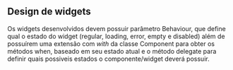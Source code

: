 ## Design de widgets

Os widgets desenvolvidos devem possuir parâmetro Behaviour, que define qual o estado do widget (regular, loading, error, empty e disabled) além de possuírem uma extensão com *with* da classe Component para obter os métodos when, baseado em seu estado atual e o método delegate para definir quais possiveis estados o componente/widget deverá possuir.